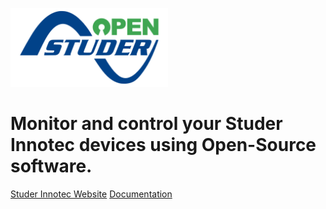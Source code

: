 <img src="images/OpenStuder.svg" width="50%"></img>

# Monitor and control your Studer Innotec devices using Open-Source software.

[Studer Innotec Website](https://www.studer-innotec.com)
[Documentation](#Introduction)
